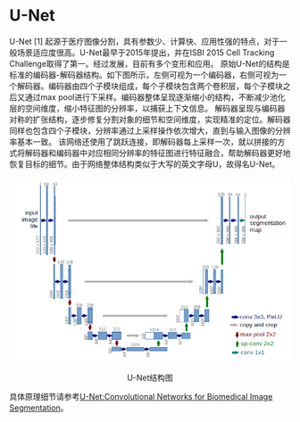 # U-Net

U-Net [1] 起源于医疗图像分割，具有参数少、计算快、应用性强的特点，对于一般场景适应度很高。U-Net最早于2015年提出，并在ISBI 2015 Cell Tracking Challenge取得了第一。经过发展，目前有多个变形和应用。
原始U-Net的结构是标准的编码器-解码器结构。如下图所示，左侧可视为一个编码器，右侧可视为一个解码器。编码器由四个子模块组成，每个子模块包含两个卷积层，每个子模块之后又通过max pool进行下采样。编码器整体呈现逐渐缩小的结构，不断减少池化层的空间维度，缩小特征图的分辨率，以捕获上下文信息。
解码器呈现与编码器对称的扩张结构，逐步修复分割对象的细节和空间维度，实现精准的定位。解码器同样也包含四个子模块，分辨率通过上采样操作依次增大，直到与输入图像的分辨率基本一致。
该网络还使用了跳跃连接，即解码器每上采样一次，就以拼接的方式将解码器和编码器中对应相同分辨率的特征图进行特征融合，帮助解码器更好地恢复目标的细节。由于网络整体结构类似于大写的英文字母U，故得名U-Net。

![](./images/UNet.png)

<div align = "center">U-Net结构图</div>

具体原理细节请参考[U-Net:Convolutional Networks for Biomedical Image Segmentation](https://arxiv.org/abs/1505.04597)。